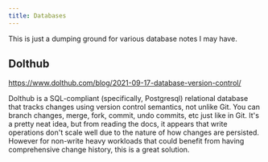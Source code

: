 ```yaml
---
title: Databases
---
```


This is just a dumping ground for various database notes I may have.

Dolthub
-------

https://www.dolthub.com/blog/2021-09-17-database-version-control/

Dolthub is a SQL-compliant (specifically, Postgresql) relational database that tracks changes using version control semantics, not unlike Git. You can branch changes, merge, fork, commit, undo commits, etc just like in Git. It's a pretty neat idea, but from reading the docs, it appears that write operations don't scale well due to the nature of how changes are persisted. However for non-write heavy workloads that could benefit from having comprehensive change history, this is a great solution.
